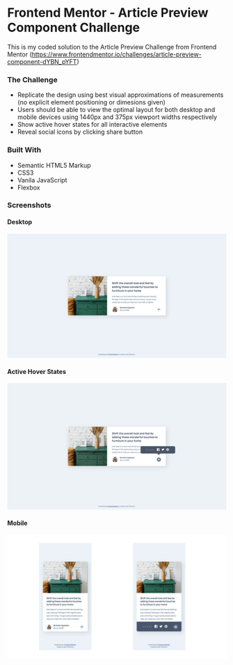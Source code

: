 # Frontend Mentor - Article Preview Component Challenge

This is my coded solution to the Article Preview Challenge from Frontend Mentor (https://www.frontendmentor.io/challenges/article-preview-component-dYBN_pYFT)


### The Challenge
- Replicate the design using best visual approximations of measurements (no explicit element positioning or dimesions given) 
- Users should be able to view the optimal layout for both desktop and mobile devices using 1440px and 375px viewport widths respectively
- Show active hover states for all interactive elements
- Reveal social icons by clicking share button


### Built With
- Semantic HTML5 Markup
- CSS3
- Vanila JavaScript
- Flexbox


### Screenshots 

#### Desktop
![Desktop](./Screenshots/article-preview-desktop.png)

#### Active Hover States
![Active States](./Screenshots/article-preview-active.png)

#### Mobile
![Mobile](./Screenshots/article-preview-mobile.png)

